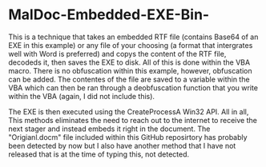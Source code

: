 # MalDoc-Embedded-EXE-Bin-

This is a technique that takes an embedded RTF file (contains Base64 of an EXE in this example) or any file of your choosing (a format that intergrates well with Word is preferred) and copys the content of the RTF file, decodeds it, then saves the EXE to disk. All of this is done within the VBA macro. There is no obfuscation within this example, however, obfuscation can be added. The contentes of the file are saved to a variable within the VBA which can then be ran through a deobfuscation function that you write within the VBA (again, I did not include this).

The EXE is then executed using the CreateProcessA Win32 API. All in all, This methods eliminates the need to reach out to the internet to receive the next stager and instead embeds it right in the document. The "Origianl.docm" file included within this GitHub reposirtory has probably been detected by now but I also have another method that I have not released that is at the time of typing this, not detected.
